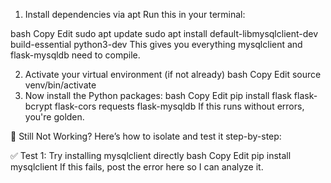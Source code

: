 1. Install dependencies via apt
Run this in your terminal:

bash
Copy
Edit
sudo apt update
sudo apt install default-libmysqlclient-dev build-essential python3-dev
This gives you everything mysqlclient and flask-mysqldb need to compile.

2. Activate your virtual environment (if not already)
bash
Copy
Edit
source venv/bin/activate
3. Now install the Python packages:
bash
Copy
Edit
pip install flask flask-bcrypt flask-cors requests flask-mysqldb
If this runs without errors, you're golden.

🧪 Still Not Working?
Here’s how to isolate and test it step-by-step:

✅ Test 1: Try installing mysqlclient directly
bash
Copy
Edit
pip install mysqlclient
If this fails, post the error here so I can analyze it.

